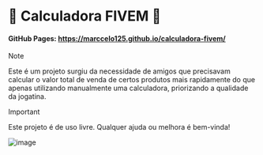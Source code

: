 # 🔢 Calculadora FIVEM 🧮
#### GitHub Pages: https://marccelo125.github.io/calculadora-fivem/
> [!NOTE]
>Este é um projeto surgiu da necessidade de amigos que precisavam calcular o valor total de venda de certos produtos mais rapidamente do que apenas utilizando manualmente uma calculadora, priorizando a qualidade da jogatina.

> [!IMPORTANT]
> Este projeto é de uso livre. Qualquer ajuda ou melhora é bem-vinda!

![image](https://github.com/Marccelo125/calculadora-fivem/assets/127633664/3c57ecd8-09af-47b2-a5bf-c942e3c0e33f)
